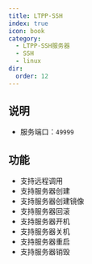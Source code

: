 ```yaml
---
title: LTPP-SSH
index: true
icon: book
category:
  - LTPP-SSH服务器
  - SSH
  - linux
dir:
  order: 12
---
```


<Share colorful />
<Catalog />

## 说明

- 服务端口：`49999`

## 功能

- 支持远程调用
- 支持服务器创建
- 支持服务器创建镜像
- 支持服务器回滚
- 支持服务器开机
- 支持服务器关机
- 支持服务器重启
- 支持服务器销毁

<Bottom />
